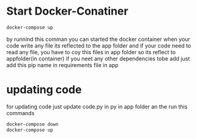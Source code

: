 # Start Docker-Conatiner
```bash
docker-compose up
```
by runnind this comman you can started the docker container when your code write any file its reflected to the app folder and if your code need to read any file, you have to coy this files in app folder so its reflect to appfolder(in container)
if you neet any other dependencies tobe add just add this pip name in requirements file in app 
# updating code
for updating code just update code.py in py in app folder an the run this commands
```bash
docker-compose down
docker-compose up
```